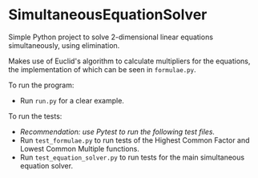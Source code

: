 # SimultaneousEquationSolver
Simple Python project to solve 2-dimensional linear equations simultaneously, using elimination.

Makes use of Euclid's algorithm to calculate multipliers for the equations, the implementation of which
can be seen in `formulae.py`.

To run the program:
* Run `run.py` for a clear example.

To run the tests:
* _Recommendation: use Pytest to run the following test files._
* Run `test_formulae.py` to run tests of the Highest Common Factor and Lowest
Common Multiple functions.
* Run `test_equation_solver.py` to run tests for the main 
simultaneous equation solver.